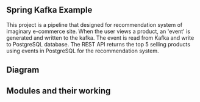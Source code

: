 ## Spring Kafka Example

This project is a pipeline that designed for recommendation system of imaginary e-commerce site. When the user views a product, an 'event' is generated and written to the kafka. The event is read from Kafka and write to PostgreSQL database. The REST API returns the top 5 selling products using events in PostgreSQL for the recommendation system.


## Diagram


## Modules and their working

